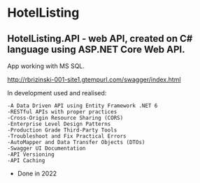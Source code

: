 # HotelListing
## HotelListing.API - web API, created on C# language using ASP.NET Core Web API.
App working with MS SQL.

http://rbrizinski-001-site1.gtempurl.com/swagger/index.html

In development used and realised:
```
-A Data Driven API using Entity Framework .NET 6
-RESTful APIs with proper practices
-Cross-Origin Resource Sharing (CORS)
-Enterprise Level Design Patterns
-Production Grade Third-Party Tools
-Troubleshoot and Fix Practical Errors
-AutoMapper and Data Transfer Objects (DTOs)
-Swagger UI Documentation
-API Versioning
-API Caching
```

- Done in 2022
